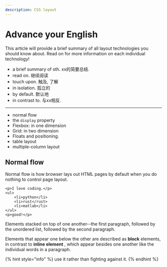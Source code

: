 ```yaml
---
description: CSS layout
---
```


# Advance your English

This article will provide a brief summary of all layout technologies you should know about. Read on for more information on each individual technology!

* a brief summary of sth. xx的简要总结.
* read on. 继续阅读
* touch upon. 触及, 了解
* in isolation. 孤立的
* by default. 默认地
* in contrast to. 与xx相反.

***

* normal flow
* the `display` property
* Flexbox: in one dimension
* Grid: in two dimension
* Floats and positioning.
* table layout
* multiple-column layout

## Normal flow

Normal flow is how browser lays out HTML pages by default when you do nothing to control page layout.

```markup
<p>I love coding.</p>
<ul>
    <li>python</li>
    <li>rust</rust>
    <li>matlab</li>
</ul>
<p>good!</p>
```

Elements stacked on top of one another--the first paragraph, followed by the unordered list, followed by the second paragraph.

Elements that appear one below the other are described as **block** elements, in contrast to **inline element** , which appear besides one another like the individual words in a paragraph.

{% hint style="info" %}
use it rather than fighting against it.
{% endhint %}


